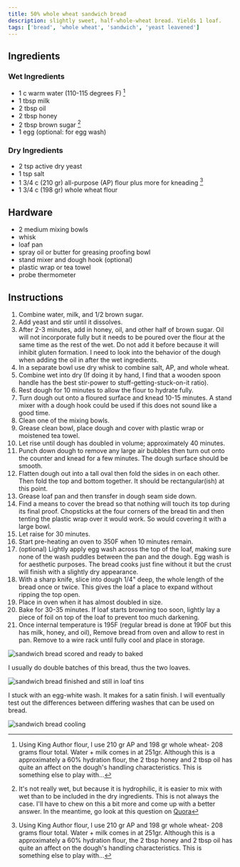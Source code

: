 ```yaml
---
title: 50% whole wheat sandwich bread
description: slightly sweet, half-whole-wheat bread. Yields 1 loaf.
tags: ['bread', 'whole wheat', 'sandwich', 'yeast leavened']
---
```


## Ingredients

### Wet Ingredients

- 1 c warm water (110-115 degrees F) [^math]
- 1 tbsp milk
- 2 tbsp oil
- 2 tbsp honey
- 2 tbsp brown sugar [^wet?]
- 1 egg (optional: for egg wash)

### Dry Ingredients

- 2 tsp active dry yeast
- 1 tsp salt
- 1 3/4 c (210 gr) all-purpose (AP) flour plus more for kneading [^math]
- 1 3/4 c (198 gr) whole wheat flour

## Hardware

- 2 medium mixing bowls
- whisk
- loaf pan
- spray oil or butter for greasing proofing bowl
- stand mixer and dough hook (optional)
- plastic wrap or tea towel
- probe thermometer

## Instructions

1. Combine water, milk, and 1/2 brown sugar.
2. Add yeast and stir until it dissolves.
3. After 2-3 minutes, add in honey, oil, and other half of brown sugar. Oil will not incorporate fully but it needs to be poured over the flour at the same time as the rest of the wet. Do not add it before because it will inhibit gluten formation. I need to look into the behavior of the dough when adding the oil in after the wet ingredients.
4. In a separate bowl use dry whisk to combine salt, AP, and whole wheat.
5. Combine wet into dry (If doing it by hand, I find that a wooden spoon handle has the best stir-power to stuff-getting-stuck-on-it ratio).
6. Rest dough for 10 minutes to allow the flour to hydrate fully.
7. Turn dough out onto a floured surface and knead 10-15 minutes. A stand mixer with a dough hook could be used if this does not sound like a good time.
8. Clean one of the mixing bowls.
9. Grease clean bowl, place dough and cover with plastic wrap or moistened tea towel.
10. Let rise until dough has doubled in volume; approximately 40 minutes.
11. Punch down dough to remove any large air bubbles then turn out onto the counter and knead for a few minutes. The dough surface should be smooth.
12. Flatten dough out into a tall oval then fold the sides in on each other. Then fold the top and bottom together. It should be rectangular(ish) at this point.
13. Grease loaf pan and then transfer in dough seam side down.
14. Find a means to cover the bread so that nothing will touch its top during its final proof. Chopsticks at the four corners of the bread tin and then tenting the plastic wrap over it would work. So would covering it with a large bowl.
15. Let raise for 30 minutes.
16. Start pre-heating an oven to 350F when 10 minutes remain.
17. (optional) Lightly apply egg wash across the top of the loaf, making sure none of the wash puddles between the pan and the dough. Egg wash is for aesthetic purposes. The bread cooks just fine without it but the crust will finish with a slightly dry appearance.
18. With a sharp knife, slice into dough 1/4" deep, the whole length of the bread once or twice. This gives the loaf a place to expand without ripping the top open.
19. Place in oven when it has almost doubled in size.
20. Bake for 30-35 minutes. If loaf starts browning too soon, lightly lay a piece of foil on top of the loaf to prevent too much darkening.
21. Once internal temperature is 195F (regular bread is done at 190F but this has milk, honey, and oil), Remove bread from oven and allow to rest in pan. Remove to a wire rack until fully cool and place in storage.

![sandwich bread scored and ready to baked](/images/sandwich-bread-prebaked.jpg)

I usually do double batches of this bread, thus the two loaves.

![sandwich bread finished and still in loaf tins](/images/sandwich-bread-baked.jpg)

I stuck with an egg-white wash. It makes for a satin finish. I will eventually test out the differences between differing washes that can be used on bread.

![sandwich bread cooling](/images/sandwich-bread.jpg)

[^wet?]: It's not really wet, but because it is hydrophilic, it is easier to mix with wet than to be included in the dry ingredients. This is not always the case. I'll have to chew on this a bit more and come up with a better answer. In the meantime, go look at this question on [Quora](https://www.quora.com/How-is-sugar-a-wet-ingredient)
[^math]: Using King Author flour, I use 210 gr AP and 198 gr whole wheat- 208 grams flour total. Water + milk comes in at 251gr. Although this is a approximately a 60% hydration flour, the 2 tbsp honey and 2 tbsp oil has quite an affect on the dough's handling characteristics. This is something else to play with...

